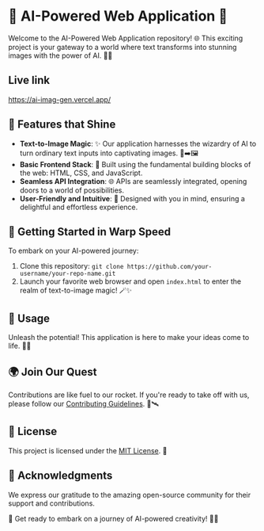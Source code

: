 # 🚀 AI-Powered Web Application 🎨

Welcome to the AI-Powered Web Application repository! 🌐 This exciting project is your gateway to a world where text transforms into stunning images with the power of AI. 🤖✨

## Live link
https://ai-imag-gen.vercel.app/

## 🌟 Features that Shine

- **Text-to-Image Magic**: ✨ Our application harnesses the wizardry of AI to turn ordinary text inputs into captivating images. 📝➡️🖼️
- **Basic Frontend Stack**: 🔧 Built using the fundamental building blocks of the web: HTML, CSS, and JavaScript.
- **Seamless API Integration**: 🌐 APIs are seamlessly integrated, opening doors to a world of possibilities.
- **User-Friendly and Intuitive**: 🙌 Designed with you in mind, ensuring a delightful and effortless experience.

## 🚀 Getting Started in Warp Speed

To embark on your AI-powered journey:

1. Clone this repository: `git clone https://github.com/your-username/your-repo-name.git`
2. Launch your favorite web browser and open `index.html` to enter the realm of text-to-image magic! 🪄✨

## 🎯 Usage

Unleash the potential! This application is here to make your ideas come to life. 🌈🎨

## 🌍 Join Our Quest

Contributions are like fuel to our rocket. If you're ready to take off with us, please follow our [Contributing Guidelines](CONTRIBUTING.md). 🚀🛰️

## 📜 License

This project is licensed under the [MIT License](LICENSE). 📃

## 🙏 Acknowledgments

We express our gratitude to the amazing open-source community for their support and contributions.

🚀 Get ready to embark on a journey of AI-powered creativity! 🎉🌌

